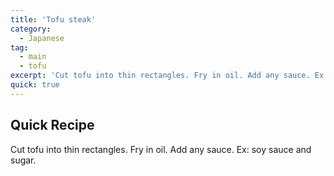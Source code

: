 ```yaml
---
title: 'Tofu steak'
category:
  - Japanese
tag:
  - main
  - tofu
excerpt: 'Cut tofu into thin rectangles. Fry in oil. Add any sauce. Ex: soy sauce and sugar.'
quick: true
---
```


## Quick Recipe

Cut tofu into thin rectangles. Fry in oil. Add any sauce. Ex: soy sauce and sugar.
